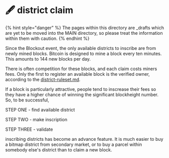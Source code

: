 # 🖋 district claim

{% hint style="danger" %}
The pages within this directory are \_drafts which are yet to be moved into the MAIN directory, so please treat the information within them with caution.
{% endhint %}



Since the Blockout event, the only available districts to inscribe are from newly mined blocks. Bitcoin is designed to mine a block every ten minutes. This amounts to 144 new blocks per day.&#x20;

There is often competition for these blocks, and each claim costs miners fees. Only the first to register an available block is the verified owner, according to the [district-ruleset.md](../../areas/the-bitmap-standard/district-ruleset.md "mention").

If a block is particularly attractive, people tend to inscrease their fees so they have a higher chance of winning the significant blockheight number. So, to be successful,&#x20;



STEP ONE - find available district



STEP TWO - make inscription



STEP THREE - validate



inscribing districts has become an advance feature. It is much easier to buy a bitmap district from secondary market, or to buy a parcel within somebody else's district than to claim a new block.

